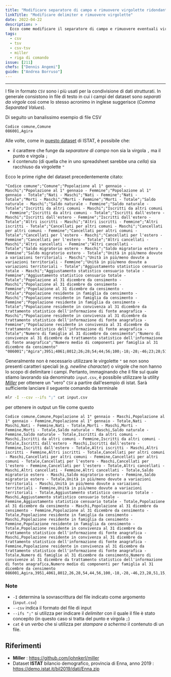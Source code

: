 ```yaml
---
title: "Modificare separatore di campo e rimuovere virgolette ridondanti in un CSV"
linkTitle: "Modificare delimiter e rimuovere virgolette"
date: 2022-04-22
description: >
  Ecco come modificare il separatore di campo e rimuovere eventuali virgolette ridondanti in un file di dati CSV utilizzando la utility [_Miller_](https://github.com/johnkerl/miller)
tags:
  - csv
  - tsv
  - csv-tsv
  - miller
  - riga di comando
issue: [211]
chefs: ["Dennis Angemi"]
guide: ["Andrea Borruso"]
---
```


---

I file in formato `CSV` sono i più usati per la condivisione di dati strutturati. In generale consistono in file di testo in cui i campi del dataset sono _separati da virgole_ così come lo stesso acronimo in inglese suggerisce (_Comma Separated Values_).

Di seguito un banalissimo esempio di file CSV
```
Codice comune,Comune
086001,Agira
```

Alle volte, come in [questo dataset](https://demo.istat.it/bil2019/dati/Enna.zip) di ISTAT,  è possibile che:
- il carattere che funge da _separatore di campo_ non sia la virgola `,` ma il punto e virgola `;`
- il contenuto (di quella che in uno spreadsheet sarebbe una _cella_) sia racchiuso da virgolette `"`

Ecco le prime righe del dataset precedentemente citato:
```
"Codice comune";"Comune";"Popolazione al 1° gennaio - Maschi";"Popolazione al 1° gennaio - Femmine";"Popolazione al 1° gennaio - Totale";"Nati - Maschi";"Nati - Femmine";"Nati - Totale";"Morti - Maschi";"Morti - Femmine";"Morti - Totale";"Saldo naturale - Maschi";"Saldo naturale - Femmine";"Saldo naturale - Totale";"Iscritti da altri comuni - Maschi";"Iscritti da altri comuni - Femmine";"Iscritti da altri comuni - Totale";"Iscritti dall'estero - Maschi";"Iscritti dall'estero - Femmine";"Iscritti dall'estero - Totale";"Altri iscritti - Maschi";"Altri iscritti - Femmine";"Altri iscritti - Totale";"Cancellati per altri comuni - Maschi";"Cancellati per altri comuni - Femmine";"Cancellati per altri comuni - Totale";"Cancellati per l'estero - Maschi";"Cancellati per l'estero - Femmine";"Cancellati per l'estero - Totale";"Altri cancellati - Maschi";"Altri cancellati - Femmine";"Altri cancellati - Totale";"Saldo migratorio estero - Maschi";"Saldo migratorio estero - Femmine";"Saldo migratorio estero - Totale";"Unità in più/meno dovute a variazioni territoriali - Maschi";"Unità in più/meno dovute a variazioni territoriali - Femmine";"Unità in più/meno dovute a variazioni territoriali - Totale";"Aggiustamento statistico censuario totale - Maschi";"Aggiustamento statistico censuario totale - Femmine";"Aggiustamento statistico censuario totale - Totale";"Popolazione al 31 dicembre da censimento - Maschi";"Popolazione al 31 dicembre da censimento - Femmine";"Popolazione al 31 dicembre da censimento - Totale";"Popolazione residente in famiglia da censimento - Maschi";"Popolazione residente in famiglia da censimento - Femmine";"Popolazione residente in famiglia da censimento - Totale";"Popolazione residente in convivenza al 31 dicembre da trattamento statistico dell'informazione di fonte anagrafica - Maschi";"Popolazione residente in convivenza al 31 dicembre da trattamento statistico dell'informazione di fonte anagrafica - Femmine";"Popolazione residente in convivenza al 31 dicembre da trattamento statistico dell'informazione di fonte anagrafica - Totale";"Numero di famiglie al 31 dicembre da censimento";"Numero di convivenze al 31 dicembre da trattamento statistico dell'informazione di fonte anagrafica";"Numero medio di componenti per famiglia al 31 dicembre da censimento"
"086001";"Agira";3951;4061;8012;26;28;54;44;56;100;-18;-28;-46;23;28;51;15;10;25;0;0;0;62;35;97;10;13;23;5;3;8;5;-3;2;0;0;0;0;2;2;3894;4022;7916;3883;4015;7898;11;7;18;;3;
```

Generalmente non è necessario utilizzare le virgolette `"` se non sono presenti caratteri speciali (e.g. _newline character_) o virgole che non hanno lo scopo di delimitare i campi. Pertanto, immaginando che il file sul quale stiamo lavorando sia denominato `input.csv`, è possibile utilizzare la utility [_Miller_](https://github.com/johnkerl/miller) per ottenere un "vero" `CSV` a partire dall'esempio di istat. Sarà sufficiente lanciare il seguente comando da terminale

```bash
mlr -I --csv --ifs ";" cat input.csv
```

per ottenere in output un file come questo
```
Codice comune,Comune,Popolazione al 1° gennaio - Maschi,Popolazione al 1° gennaio - Femmine,Popolazione al 1° gennaio - Totale,Nati - Maschi,Nati - Femmine,Nati - Totale,Morti - Maschi,Morti - Femmine,Morti - Totale,Saldo naturale - Maschi,Saldo naturale - Femmine,Saldo naturale - Totale,Iscritti da altri comuni - Maschi,Iscritti da altri comuni - Femmine,Iscritti da altri comuni - Totale,Iscritti dall'estero - Maschi,Iscritti dall'estero - Femmine,Iscritti dall'estero - Totale,Altri iscritti - Maschi,Altri iscritti - Femmine,Altri iscritti - Totale,Cancellati per altri comuni - Maschi,Cancellati per altri comuni - Femmine,Cancellati per altri comuni - Totale,Cancellati per l'estero - Maschi,Cancellati per l'estero - Femmine,Cancellati per l'estero - Totale,Altri cancellati - Maschi,Altri cancellati - Femmine,Altri cancellati - Totale,Saldo migratorio estero - Maschi,Saldo migratorio estero - Femmine,Saldo migratorio estero - Totale,Unità in più/meno dovute a variazioni territoriali - Maschi,Unità in più/meno dovute a variazioni territoriali - Femmine,Unità in più/meno dovute a variazioni territoriali - Totale,Aggiustamento statistico censuario totale - Maschi,Aggiustamento statistico censuario totale - Femmine,Aggiustamento statistico censuario totale - Totale,Popolazione al 31 dicembre da censimento - Maschi,Popolazione al 31 dicembre da censimento - Femmine,Popolazione al 31 dicembre da censimento - Totale,Popolazione residente in famiglia da censimento - Maschi,Popolazione residente in famiglia da censimento - Femmine,Popolazione residente in famiglia da censimento - Totale,Popolazione residente in convivenza al 31 dicembre da trattamento statistico dell'informazione di fonte anagrafica - Maschi,Popolazione residente in convivenza al 31 dicembre da trattamento statistico dell'informazione di fonte anagrafica - Femmine,Popolazione residente in convivenza al 31 dicembre da trattamento statistico dell'informazione di fonte anagrafica - Totale,Numero di famiglie al 31 dicembre da censimento,Numero di convivenze al 31 dicembre da trattamento statistico dell'informazione di fonte anagrafica,Numero medio di componenti per famiglia al 31 dicembre da censimento
086001,Agira,3951,4061,8012,26,28,54,44,56,100,-18,-28,-46,23,28,51,15,10,25,0,0,0,62,35,97,10,13,23,5,3,8,5,-3,2,0,0,0,0,2,2,3894,4022,7916,3883,4015,7898,11,7,18,,3,
```

### Note
- `-I` determina la sovrascrittura del file indicato come argomento (`input.csv`)
- `--csv` indica il formato del file di input
- `--ifs ";"` si utilizza per indicare il _delimiter_ con il quale il file è stato concepito (in questo caso si tratta del punto e virgola `;`)
- `cat` è un _verbo_ che si utilizza per _stampare a schermo_ il contenuto di un file. 

## Riferimenti

- **Miller** : <https://github.com/johnkerl/miller>
- Dataset **ISTAT** bilancio demografico, provincia di Enna, anno 2019 : <https://demo.istat.it/bil2019/dati/Enna.zip>
